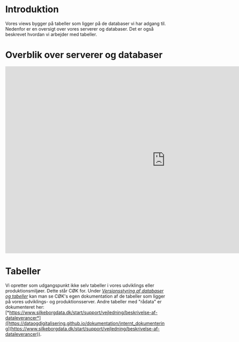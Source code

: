 # Introduktion
Vores views bygger på tabeller som ligger på de databaser vi har adgang til. Nedenfor er en oversigt over vores serverer og databaser. Det er også beskrevet hvordan vi arbejder med tabeller.

# Overblik over serverer og databaser
<!-- PowerPoint: "Data.pptx"  -->
<center>
<iframe src="https://regionh-my.sharepoint.com/personal/stefan_sajin-henningsen_regionh_dk/_layouts/15/Doc.aspx?sourcedoc={1eabb8b8-ee27-4f6b-a998-091ce9ca0872}&amp;action=embedview&amp;wdAr=1.7777777777777777" height="587" width="1000" frameborder="0"></iframe>
</center>

# Tabeller
Vi opretter som udgangspunkt ikke selv tabeller i vores udviklings eller produktionsmiljøer. Dette står CØK for. Under [*Versionsstyring af databaser og tabeller*](https://github.com/DataOgDigitalisering/Tabeller) kan man se CØK's egen dokumentation af de tabeller som ligger på vores udviklings- og produktionsserver. Andre tabeller med "rådata" er dokumenteret her: [*https://www.silkeborgdata.dk/start/support/vejledning/beskrivelse-af-dataleverancer*]([https://dataogdigitalisering.github.io/dokumentation/internt_dokumentering](https://www.silkeborgdata.dk/start/support/vejledning/beskrivelse-af-dataleverancer)).
